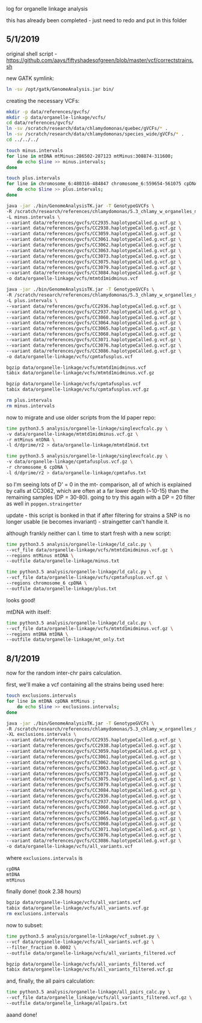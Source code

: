 log for organelle linkage analysis

this has already been completed - just need to redo and put in this folder

## 5/1/2019

original shell script - https://github.com/aays/fiftyshadesofgreen/blob/master/vcf/correctstrains.sh

new GATK symlink:

```bash
ln -sv /opt/gatk/GenomeAnalysis.jar bin/
```

creating the necessary VCFs:

```bash
mkdir -p data/references/gvcfs/
mkdir -p data/organelle-linkage/vcfs/
cd data/references/gvcfs/
ln -sv /scratch/research/data/chlamydomonas/quebec/gVCFs/* .
ln -sv /scratch/research/data/chlamydomonas/species_wide/gVCFs/* .
cd ../../../

touch minus.intervals
for line in mtDNA mtMinus:286502-287123 mtMinus:308874-311600;
    do echo $line >> minus.intervals;
done

touch plus.intervals
for line in chromosome_6:480316-484847 chromosome_6:559654-561075 cpDNA;
    do echo $line >> plus.intervals;
done

java -jar ./bin/GenomeAnalysisTK.jar -T GenotypeGVCFs \
-R /scratch/research/references/chlamydomonas/5.3_chlamy_w_organelles_mt_minus/chlamy.5.3.w_organelles_mtMinus.fasta \
-L minus.intervals \
--variant data/references/gvcfs/CC2935.haplotypeCalled.g.vcf.gz \
--variant data/references/gvcfs/CC2938.haplotypeCalled.g.vcf.gz \
--variant data/references/gvcfs/CC3059.haplotypeCalled.g.vcf.gz \
--variant data/references/gvcfs/CC3061.haplotypeCalled.g.vcf.gz \
--variant data/references/gvcfs/CC3062.haplotypeCalled.g.vcf.gz \
--variant data/references/gvcfs/CC3063.haplotypeCalled.g.vcf.gz \
--variant data/references/gvcfs/CC3073.haplotypeCalled.g.vcf.gz \
--variant data/references/gvcfs/CC3075.haplotypeCalled.g.vcf.gz \
--variant data/references/gvcfs/CC3079.haplotypeCalled.g.vcf.gz \
--variant data/references/gvcfs/CC3084.haplotypeCalled.g.vcf.gz \
-o data/organelle-linkage/vcfs/mtmtd1midminus.vcf

java -jar ./bin/GenomeAnalysisTK.jar -T GenotypeGVCFs \
-R /scratch/research/references/chlamydomonas/5.3_chlamy_w_organelles_mt_minus/chlamy.5.3.w_organelles_mtMinus.fasta \
-L plus.intervals \
--variant data/references/gvcfs/CC2936.haplotypeCalled.g.vcf.gz \
--variant data/references/gvcfs/CC2937.haplotypeCalled.g.vcf.gz \
--variant data/references/gvcfs/CC3060.haplotypeCalled.g.vcf.gz \
--variant data/references/gvcfs/CC3064.haplotypeCalled.g.vcf.gz \
--variant data/references/gvcfs/CC3065.haplotypeCalled.g.vcf.gz \
--variant data/references/gvcfs/CC3068.haplotypeCalled.g.vcf.gz \
--variant data/references/gvcfs/CC3071.haplotypeCalled.g.vcf.gz \
--variant data/references/gvcfs/CC3076.haplotypeCalled.g.vcf.gz \
--variant data/references/gvcfs/CC3086.haplotypeCalled.g.vcf.gz \
-o data/organelle-linkage/vcfs/cpmtafusplus.vcf

bgzip data/organelle-linkage/vcfs/mtmtd1midminus.vcf
tabix data/organelle-linkage/vcfs/mtmtd1midminus.vcf.gz

bgzip data/organelle-linkage/vcfs/cpmtafusplus.vcf
tabix data/organelle-linkage/vcfs/cpmtafusplus.vcf.gz    

rm plus.intervals
rm minus.intervals
```

now to migrate and use older scripts from the ld paper repo:

```bash
time python3.5 analysis/organelle-linkage/singlevcfcalc.py \
-v data/organelle-linkage/mtmtd1midminus.vcf.gz \
-r mtMinus mtDNA \
-l d/dprime/r2 > data/organelle-linkage/mtmtd1mid.txt

time python3.5 analysis/organelle-linkage/singlevcfcalc.py \
-v data/organelle-linkage/cpmtafusplus.vcf.gz \
-r chromosome_6 cpDNA \
-l d/dprime/r2 > data/organelle-linkage/cpmtafus.txt
``` 

so I'm seeing lots of D' = 0 in the mt- comparison, all of which is explained
by calls at CC3062, which are often at a far lower depth (~10-15) than the remaining
samples (DP = 30-80). going to try this again with a DP = 20 filter as well
in `popgen.straingetter`

update - this script is bonked in that if after filtering for strains a SNP is no
longer usable (ie becomes invariant) - straingetter can't handle it.

although frankly neither can I. time to start fresh with a new script:

```bash
time python3.5 analysis/organelle-linkage/ld_calc.py \
--vcf_file data/organelle-linkage/vcfs/mtmtd1midminus.vcf.gz \
--regions mtMinus mtDNA \
--outfile data/organelle-linkage/minus.txt

time python3.5 analysis/organelle-linkage/ld_calc.py \
--vcf_file data/organelle-linkage/vcfs/cpmtafusplus.vcf.gz \
--regions chromosome_6 cpDNA \
--outfile data/organelle-linkage/plus.txt
```

looks good!

mtDNA with itself:

```bash
time python3.5 analysis/organelle-linkage/ld_calc.py \
--vcf_file data/organelle-linkage/vcfs/mtmtd1midminus.vcf.gz \
--regions mtDNA mtDNA \
--outfile data/organelle-linkage/mt_only.txt
```

## 8/1/2019

now for the random inter-chr pairs calculation.

first, we'll make a vcf containing all the strains being used here:

```bash
touch exclusions.intervals
for line in mtDNA cpDNA mtMinus ;
    do echo $line >> exclusions.intervals;
done

java -jar ./bin/GenomeAnalysisTK.jar -T GenotypeGVCFs \
-R /scratch/research/references/chlamydomonas/5.3_chlamy_w_organelles_mt_minus/chlamy.5.3.w_organelles_mtMinus.fasta \
-XL exclusions.intervals \
--variant data/references/gvcfs/CC2935.haplotypeCalled.g.vcf.gz \
--variant data/references/gvcfs/CC2938.haplotypeCalled.g.vcf.gz \
--variant data/references/gvcfs/CC3059.haplotypeCalled.g.vcf.gz \
--variant data/references/gvcfs/CC3061.haplotypeCalled.g.vcf.gz \
--variant data/references/gvcfs/CC3062.haplotypeCalled.g.vcf.gz \
--variant data/references/gvcfs/CC3063.haplotypeCalled.g.vcf.gz \
--variant data/references/gvcfs/CC3073.haplotypeCalled.g.vcf.gz \
--variant data/references/gvcfs/CC3075.haplotypeCalled.g.vcf.gz \
--variant data/references/gvcfs/CC3079.haplotypeCalled.g.vcf.gz \
--variant data/references/gvcfs/CC3084.haplotypeCalled.g.vcf.gz \
--variant data/references/gvcfs/CC2936.haplotypeCalled.g.vcf.gz \
--variant data/references/gvcfs/CC2937.haplotypeCalled.g.vcf.gz \
--variant data/references/gvcfs/CC3060.haplotypeCalled.g.vcf.gz \
--variant data/references/gvcfs/CC3064.haplotypeCalled.g.vcf.gz \
--variant data/references/gvcfs/CC3065.haplotypeCalled.g.vcf.gz \
--variant data/references/gvcfs/CC3068.haplotypeCalled.g.vcf.gz \
--variant data/references/gvcfs/CC3071.haplotypeCalled.g.vcf.gz \
--variant data/references/gvcfs/CC3076.haplotypeCalled.g.vcf.gz \
--variant data/references/gvcfs/CC3086.haplotypeCalled.g.vcf.gz \
-o data/organelle-linkage/vcfs/all_variants.vcf
```

where `exclusions.intervals` is
```bash
cpDNA
mtDNA
mtMinus
```

finally done! (took 2.38 hours)

```bash
bgzip data/organelle-linkage/vcfs/all_variants.vcf
tabix data/organelle-linkage/vcfs/all_variants.vcf.gz
rm exclusions.intervals
```

now to subset:

```bash
time python3.5 analysis/organelle-linkage/vcf_subset.py \
--vcf data/organelle-linkage/vcfs/all_variants.vcf.gz \
--filter_fraction 0.0002 \
--outfile data/organelle-linkage/vcfs/all_variants_filtered.vcf

bgzip data/organelle-linkage/vcfs/all_variants_filtered.vcf
tabix data/organelle-linkage/vcfs/all_variants_filtered.vcf.gz
```

and, finally, the all pairs calculation:

```bash
time python3.5 analysis/organelle-linkage/all_pairs_calc.py \
--vcf_file data/organelle_linkage/vcfs/all_variants_filtered.vcf.gz \
--outfile data/organelle_linkage/allpairs.txt
```

aaand done!

